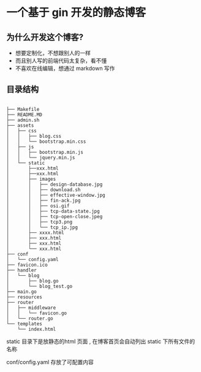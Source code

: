 # 一个基于 gin 开发的静态博客

## 为什么开发这个博客?

- 想要定制化，不想跟别人的一样
- 而且别人写的前端代码太复杂，看不懂
- 不喜欢在线编辑，想通过 markdown 写作

## 目录结构

```

├── Makefile
├── README.MD
├── admin.sh
├── assets
│   ├── css
│   │   ├── blog.css
│   │   └── bootstrap.min.css
│   ├── js
│   │   ├── bootstrap.min.js
│   │   └── jquery.min.js
│   └── static
│       ├──xxx.html
│       ├──xxx.html
│       ├── images
│       │   ├── design-database.jpg
│       │   ├── download.sh
│       │   ├── effective-window.jpg
│       │   ├── fin-ack.jpg
│       │   ├── osi.gif
│       │   ├── tcp-data-state.jpg
│       │   ├── tcp-open-close.jpeg
│       │   ├── tcp3.png
│       │   └── tcp_ip.jpg
│       ├── xxxx.html
│       ├── xxx.html
│       ├── xxx.html
│       └── xxx.html
├── conf
│   └── config.yaml
├── favicon.ico
├── handler
│   └── blog
│       ├── blog.go
│       └── blog_test.go
├── main.go
├── resources
├── router
│   ├── middleware
│   │   └── favicon.go
│   └── router.go
└── templates
    └── index.html

```

static 目录下是放静态的html 页面 , 在博客首页会自动列出 static 下所有文件的名称

conf/config.yaml 存放了可配置内容